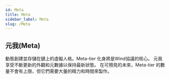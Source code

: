 ```yaml
---
id: Meta
title: Meta
sidebar_label: Meta
slug: /Meta
---
```

## 元我(Meta)

動態創建並存儲在鏈上的虛擬人格。Meta-tier 化身將是Wind協議的核心。 元我享受不斷更新的外觀和元數據以保持最新狀態。 在可預見的未來，Meta-tier 的數量不會有上限，但它們需要大量的精力和時間來製作。